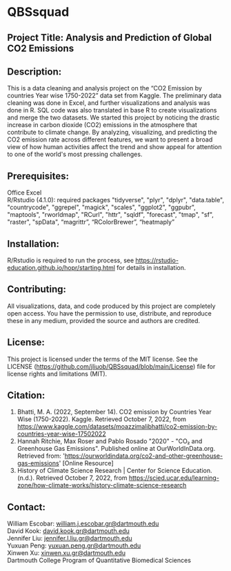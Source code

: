 # QBSsquad

## Project Title: Analysis and Prediction of Global CO2 Emissions

## Description:
This is a data cleaning and analysis project on the “CO2 Emission by countries Year wise 1750-2022” data set from Kaggle. The preliminary data cleaning was done in Excel, and further visualizations and analysis was done in R. SQL code was also translated in base R to create visualizations and merge the two datasets. We started this project by noticing the drastic increase in carbon dioxide (CO2) emissions in the atmosphere that contribute to climate change. By analyzing, visualizing, and predicting the CO2 emission rate across different features, we want to present a broad view of how human activities affect the trend and show appeal for attention to one of the world's most pressing challenges.

## Prerequisites:
Office Excel\
R/Rstudio (4.1.0): required packages "tidyverse", "plyr", "dplyr", "data.table", "countrycode", "ggrepel", "magick", "scales", "ggplot2", "ggpubr", "maptools", "rworldmap", "RCurl", "httr", "sqldf", "forecast", "tmap", "sf", "raster", "spData", “magrittr”,
“RColorBrewer”, “heatmaply”

## Installation:
R/Rstudio is required to run the process, see https://rstudio-education.github.io/hopr/starting.html for details in installation.

## Contributing:
All visualizations, data, and code produced by this project are completely open access. You have the permission to use, distribute, and reproduce these in any medium, provided the source and authors are credited.

## License:
This project is licensed under the terms of the MIT license. See the LICENSE (https://github.com/jliuob/QBSsquad/blob/main/License) file for license rights and limitations (MIT).

## Citation:
1) Bhatti, M. A. (2022, September 14). CO2 emission by Countries Year Wise (1750-2022). Kaggle. Retrieved October 7, 2022, from https://www.kaggle.com/datasets/moazzimalibhatti/co2-emission-by-countries-year-wise-17502022
2) Hannah Ritchie, Max Roser and Pablo Rosado   "2020" - "CO₂ and Greenhouse Gas Emissions". Published online at OurWorldInData.org. Retrieved from: 'https://ourworldindata.org/co2-and-other-greenhouse-gas-emissions' [Online Resource]
3) History of Climate Science Research | Center for Science Education. (n.d.). Retrieved October 7, 2022, from https://scied.ucar.edu/learning-zone/how-climate-works/history-climate-science-research


## Contact:
William Escobar: william.j.escobar.gr@dartmouth.edu\
David Kook: david.kook.gr@dartmouth.edu\
Jennifer Liu: jennifer.l.liu.gr@dartmouth.edu\
Yuxuan Peng: yuxuan.peng.gr@dartmouth.edu\
Xinwen Xu: xinwen.xu.gr@dartmouth.edu\
Dartmouth College Program of Quantitative Biomedical Sciences
